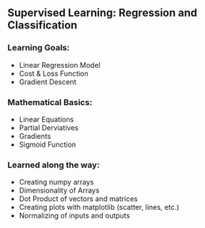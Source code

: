 ## Supervised Learning: Regression and Classification
### Learning Goals:
- Linear Regression Model
- Cost & Loss Function
- Gradient Descent

### Mathematical Basics:
- Linear Equations
- Partial Derviatives
- Gradients
- Sigmoid Function

### Learned along the way:
- Creating numpy arrays
- Dimensionality of Arrays
- Dot Product of vectors and matrices
- Creating plots with matplotlib (scatter, lines, etc.)
- Normalizing of inputs and outputs

